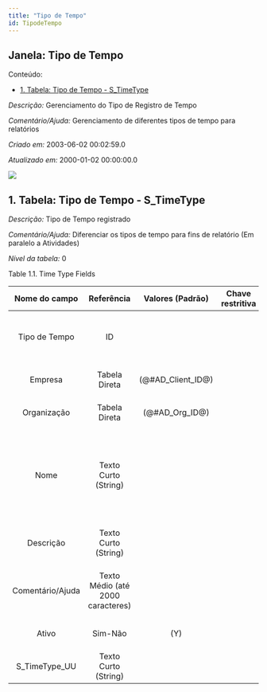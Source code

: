 ```yaml
---
title: "Tipo de Tempo"
id: TipodeTempo
---
```

<div id="d243707e1" class="section chapter">

<div class="titlepage">

<div>

<div>

## Janela: Tipo de Tempo

</div>

</div>

</div>

<div class="toc">

<div class="toc-title">

Conteúdo:

</div>

  - <span class="section">[1. Tabela: Tipo de Tempo -
    S\_TimeType](#d243707e23)</span>

</div>

<span class="emphasis">*Descrição:* </span> Gerenciamento do Tipo de
Registro de Tempo

<span class="emphasis">*Comentário/Ajuda:* </span>Gerenciamento de
diferentes tipos de tempo para relatórios

<span class="emphasis"> *Criado em:* </span>2003-06-02 00:02:59.0

<span class="emphasis">*Atualizado em:* </span>2000-01-02 00:00:00.0

![](/img/manual/TipodeTempo.png)

<div id="d243707e23" class="section section">

<div class="titlepage">

<div>

<div>

## 1. Tabela: Tipo de Tempo - S\_TimeType

</div>

</div>

</div>

<span class="emphasis">*Descrição:*</span> Tipo de Tempo registrado

<span class="emphasis">*Comentário/Ajuda:* </span> Diferenciar os tipos
de tempo para fins de relatório (Em paralelo a Atividades)

<span class="emphasis">*Nível da tabela:* </span>0

</div>

<div id="d243707e38" class="table">

<div class="table-title">

Table 1.1. Time Type
Fields

</div>

<div class="table-contents">

|  Nome do campo   |            Referência             |   Valores (Padrão)   | Chave restritiva |                Regra de validação                |                Descrição                 |                                                               Comentário/Ajuda                                                               |
| :--------------: | :-------------------------------: | :------------------: | :--------------: | :----------------------------------------------: | :--------------------------------------: | :------------------------------------------------------------------------------------------------------------------------------------------: |
|  Tipo de Tempo   |                ID                 |                      |                  |                                                  |          Type of time recorded           |                                 Differentiate time types for reporting purposes (In parallel to Activities)                                  |
|     Empresa      |           Tabela Direta           | (@\#AD\_Client\_ID@) |                  |        AD\_Client.AD\_Client\_ID \< \> 0         |    (semelhante ao primeiro relatório)    |                                                             (ver o mesmo acima)                                                              |
|   Organização    |           Tabela Direta           |  (@\#AD\_Org\_ID@)   |                  | (AD\_Org.IsSummary='N' OR AD\_Org.AD\_Org\_ID=0) |    (semelhante ao primeiro relatório)    |                                                             (ver o mesmo acima)                                                              |
|       Nome       |       Texto Curto (String)        |                      |                  |                                                  |  Alphanumeric identifier of the entity   | The name of an entity (record) is used as an default search option in addition to the search key. The name is up to 60 characters in length. |
|    Descrição     |       Texto Curto (String)        |                      |                  |                                                  | Optional short description of the record |                                                 A description is limited to 255 characters.                                                  |
| Comentário/Ajuda | Texto Médio (até 2000 caracteres) |                      |                  |                                                  |             Comment or Hint              |                                 The Help field contains a hint, comment or help about the use of this item.                                  |
|      Ativo       |              Sim-Não              |         (Y)          |                  |                                                  |    (semelhante ao primeiro relatório)    |                                                             (ver o mesmo acima)                                                              |
| S\_TimeType\_UU  |       Texto Curto (String)        |                      |                  |                                                  |                                          |                                                                                                                                              |

</div>

</div>

  

</div>
